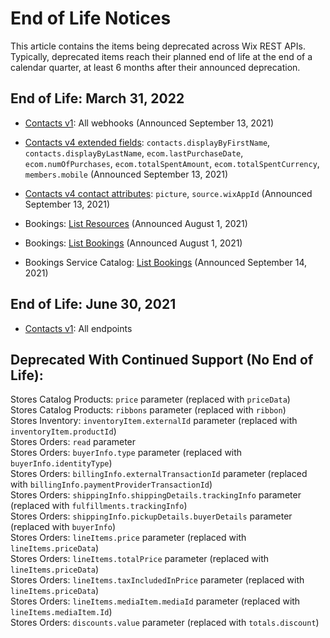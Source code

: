 # End of Life Notices

This article contains the items being deprecated across Wix REST APIs.
Typically, deprecated items reach their planned end of life at the end of a calendar quarter,
at least 6 months after their announced deprecation.




## End of Life: March 31, 2022

- [Contacts v1](https://dev.wix.com/api/rest/contacts/contacts): All webhooks
  (Announced September 13, 2021)

- [Contacts v4 extended fields](https://dev.wix.com/api/rest/contacts/contacts/sorting,-filtering,-and-searching#contacts_contacts_sorting,-filtering,-and-searching_extended-fields-filtering-sorting-and-searching):
  `contacts.displayByFirstName`, `contacts.displayByLastName`, `ecom.lastPurchaseDate`, `ecom.numOfPurchases`, `ecom.totalSpentAmount`, `ecom.totalSpentCurrency`, `members.mobile`
  (Announced September 13, 2021)

- [Contacts v4 contact attributes](https://dev.wix.com/api/rest/contacts/contacts/contacts-v4/contact-object):
  `picture`, `source.wixAppId`
  (Announced September 13, 2021)
  
- Bookings: [List Resources](https://dev.wix.com/api/rest/wix-bookings/resources/list-resources)
  (Announced August 1, 2021)


- Bookings: [List Bookings](https://dev.wix.com/api/rest/wix-bookings/bookings/bookings-reader/list-bookings) 
 (Announced August 1, 2021)
 
- Bookings Service Catalog: [List Bookings](https://dev.wix.com/api/rest/wix-bookings/service-catalog/services/list-serviceshttps://dev.wix.com/api/rest/wix-bookings/service-catalog/services/list-services)
(Announced September 14, 2021)


## End of Life: June 30, 2021

- [Contacts v1](https://dev.wix.com/api/rest/contacts/contacts): All endpoints


## Deprecated With Continued Support (No End of Life):  
Stores Catalog Products: `price` parameter (replaced with `priceData`)  
Stores Catalog Products: `ribbons` parameter (replaced with `ribbon`)  
Stores Inventory: `inventoryItem.externalId` parameter (replaced with `inventoryItem.productId`)  
Stores Orders: `read` parameter  
Stores Orders: `buyerInfo.type` parameter (replaced with `buyerInfo.identityType`)  
Stores Orders: `billingInfo.externalTransactionId` parameter (replaced with `billingInfo.paymentProviderTransactionId`)  
Stores Orders: `shippingInfo.shippingDetails.trackingInfo` parameter (replaced with `fulfillments.trackingInfo`)  
Stores Orders: `shippingInfo.pickupDetails.buyerDetails` parameter (replaced with `buyerInfo`)  
Stores Orders: `lineItems.price` parameter (replaced with `lineItems.priceData`)  
Stores Orders: `lineItems.totalPrice` parameter (replaced with `lineItems.priceData`)  
Stores Orders: `lineItems.taxIncludedInPrice` parameter (replaced with `lineItems.priceData`)  
Stores Orders: `lineItems.mediaItem.mediaId` parameter (replaced with `lineItems.mediaItem.Id`)  
Stores Orders: `discounts.value` parameter (replaced with `totals.discount`)  
